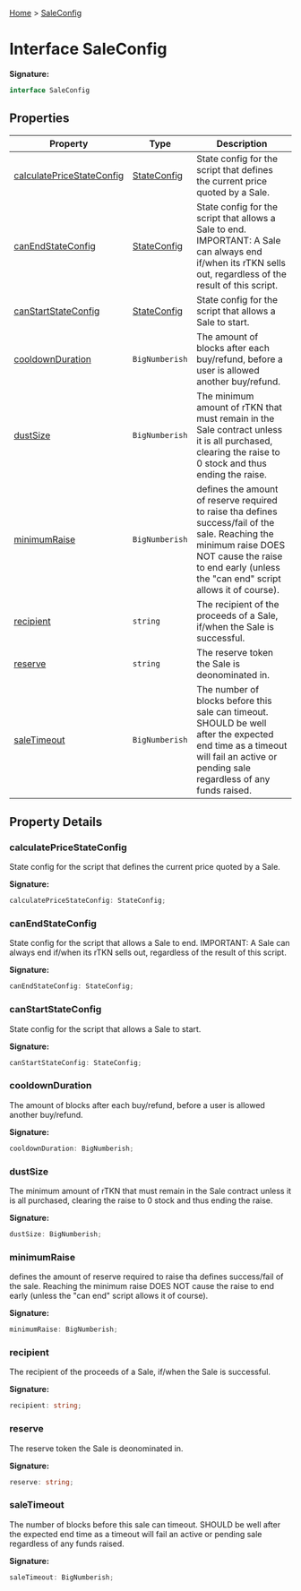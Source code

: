 [Home](../index.md) &gt; [SaleConfig](./saleconfig.md)

# Interface SaleConfig


<b>Signature:</b>

```typescript
interface SaleConfig 
```

## Properties

|  Property | Type | Description |
|  --- | --- | --- |
|  [calculatePriceStateConfig](./saleconfig.md#calculatePriceStateConfig-property) | [StateConfig](./stateconfig.md) | State config for the script that defines the current price quoted by a Sale. |
|  [canEndStateConfig](./saleconfig.md#canEndStateConfig-property) | [StateConfig](./stateconfig.md) | State config for the script that allows a Sale to end. IMPORTANT: A Sale can always end if/when its rTKN sells out, regardless of the result of this script. |
|  [canStartStateConfig](./saleconfig.md#canStartStateConfig-property) | [StateConfig](./stateconfig.md) | State config for the script that allows a Sale to start. |
|  [cooldownDuration](./saleconfig.md#cooldownDuration-property) | `BigNumberish` | The amount of blocks after each buy/refund, before a user is allowed another buy/refund. |
|  [dustSize](./saleconfig.md#dustSize-property) | `BigNumberish` | The minimum amount of rTKN that must remain in the Sale contract unless it is all purchased, clearing the raise to 0 stock and thus ending the raise. |
|  [minimumRaise](./saleconfig.md#minimumRaise-property) | `BigNumberish` | defines the amount of reserve required to raise tha defines success/fail of the sale. Reaching the minimum raise DOES NOT cause the raise to end early (unless the "can end" script allows it of course). |
|  [recipient](./saleconfig.md#recipient-property) | `string` | The recipient of the proceeds of a Sale, if/when the Sale is successful. |
|  [reserve](./saleconfig.md#reserve-property) | `string` | The reserve token the Sale is deonominated in. |
|  [saleTimeout](./saleconfig.md#saleTimeout-property) | `BigNumberish` | The number of blocks before this sale can timeout. SHOULD be well after the expected end time as a timeout will fail an active or pending sale regardless of any funds raised. |

## Property Details

<a id="calculatePriceStateConfig-property"></a>

### calculatePriceStateConfig

State config for the script that defines the current price quoted by a Sale.

<b>Signature:</b>

```typescript
calculatePriceStateConfig: StateConfig;
```

<a id="canEndStateConfig-property"></a>

### canEndStateConfig

State config for the script that allows a Sale to end. IMPORTANT: A Sale can always end if/when its rTKN sells out, regardless of the result of this script.

<b>Signature:</b>

```typescript
canEndStateConfig: StateConfig;
```

<a id="canStartStateConfig-property"></a>

### canStartStateConfig

State config for the script that allows a Sale to start.

<b>Signature:</b>

```typescript
canStartStateConfig: StateConfig;
```

<a id="cooldownDuration-property"></a>

### cooldownDuration

The amount of blocks after each buy/refund, before a user is allowed another buy/refund.

<b>Signature:</b>

```typescript
cooldownDuration: BigNumberish;
```

<a id="dustSize-property"></a>

### dustSize

The minimum amount of rTKN that must remain in the Sale contract unless it is all purchased, clearing the raise to 0 stock and thus ending the raise.

<b>Signature:</b>

```typescript
dustSize: BigNumberish;
```

<a id="minimumRaise-property"></a>

### minimumRaise

defines the amount of reserve required to raise tha defines success/fail of the sale. Reaching the minimum raise DOES NOT cause the raise to end early (unless the "can end" script allows it of course).

<b>Signature:</b>

```typescript
minimumRaise: BigNumberish;
```

<a id="recipient-property"></a>

### recipient

The recipient of the proceeds of a Sale, if/when the Sale is successful.

<b>Signature:</b>

```typescript
recipient: string;
```

<a id="reserve-property"></a>

### reserve

The reserve token the Sale is deonominated in.

<b>Signature:</b>

```typescript
reserve: string;
```

<a id="saleTimeout-property"></a>

### saleTimeout

The number of blocks before this sale can timeout. SHOULD be well after the expected end time as a timeout will fail an active or pending sale regardless of any funds raised.

<b>Signature:</b>

```typescript
saleTimeout: BigNumberish;
```
